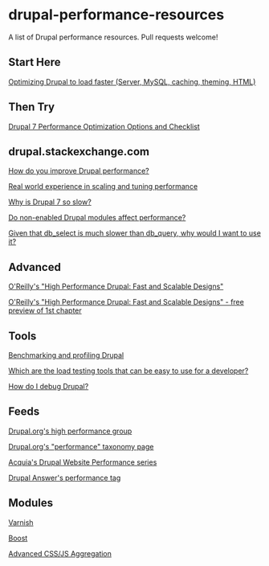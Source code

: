 # drupal-performance-resources
A list of Drupal performance resources. Pull requests welcome!

## Start Here

[Optimizing Drupal to load faster (Server, MySQL, caching, theming, HTML)](https://www.drupal.org/node/1722250)

## Then Try

[Drupal 7 Performance Optimization Options and Checklist](http://colans.net/blog/drupal-7-performance-optimization-options-and-checklist)

## drupal.stackexchange.com

[How do you improve Drupal performance?](http://drupal.stackexchange.com/questions/24180/how-do-you-improve-drupal-performance)

[Real world experience in scaling and tuning performance](http://drupal.stackexchange.com/questions/183/real-world-experience-in-scaling-and-tuning-performance)

[Why is Drupal 7 so slow?](http://drupal.stackexchange.com/questions/724/why-is-drupal-7-so-slow)

[Do non-enabled Drupal modules affect performance?](http://drupal.stackexchange.com/questions/22/do-non-enabled-drupal-modules-affect-performance)

[Given that db_select is much slower than db_query, why would I want to use it?](http://drupal.stackexchange.com/questions/1200/given-that-db-select-is-much-slower-than-db-query-why-would-i-want-to-use-it)

## Advanced

[O'Reilly's "High Performance Drupal: Fast and Scalable Designs"](http://shop.oreilly.com/product/0636920012269.do)

[O'Reilly's "High Performance Drupal: Fast and Scalable Designs" - free preview of 1st chapter](http://chimera.labs.oreilly.com/books/1230000000845/ch01.html)

<!--
I don't know if I should be mentioning this, but on the free preview above, it looks like you can just change the chapter numbers in the URL (i.e. ch02 through ch21) to access the rest of the book.
-->

## Tools

[Benchmarking and profiling Drupal](https://www.drupal.org/profiling)

[Which are the load testing tools that can be easy to use for a developer?](http://drupal.stackexchange.com/questions/31383/which-are-the-load-testing-tools-that-can-be-easy-to-use-for-a-developer)

[How do I debug Drupal?](http://drupal.stackexchange.com/questions/545/how-do-i-debug-drupal)

## Feeds

[Drupal.org's high performance group](https://groups.drupal.org/high-performance)

[Drupal.org's "performance" taxonomy page](https://www.drupal.org/taxonomy/term/32238)

[Acquia's Drupal Website Performance series](https://www.acquia.com/blog/drupal-website-performance)

[Drupal Answer's performance tag](http://drupal.stackexchange.com/questions/tagged/performance)

## Modules

[Varnish](https://drupal.org/project/varnish)

[Boost](https://drupal.org/project/boost)

[Advanced CSS/JS Aggregation](https://www.drupal.org/project/advagg)
